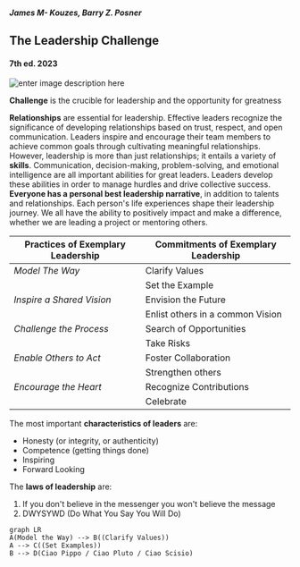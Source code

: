 ##### James M- Kouzes, Barry Z. Posner
## The Leadership Challenge 
#### 7th ed. 2023
![enter image description here](https://www.ibs.it/images/9781119736127_0_536_0_75.jpg)

**Challenge** is the crucible for leadership and the opportunity for greatness

**Relationships** are essential for leadership. Effective leaders recognize the significance of developing relationships based on trust, respect, and open communication. Leaders inspire and encourage their team members to achieve common goals through cultivating meaningful relationships. However, leadership is more than just relationships; it entails a variety of **skills**. Communication, decision-making, problem-solving, and emotional intelligence are all important abilities for great leaders. Leaders develop these abilities in order to manage hurdles and drive collective success. **Everyone has a personal best leadership narrative**, in addition to talents and relationships. Each person's life experiences shape their leadership journey. We all have the ability to positively impact and make a difference, whether we are leading a project or mentoring others.

|Practices of Exemplary Leadership|Commitments of Exemplary Leadership  |
|--|--|
| *Model The Way* |Clarify Values |
||Set the Example
| *Inspire a Shared Vision* | Envision the Future |
||Enlist others in a common Vision
| *Challenge the Process* | Search of Opportunities |
|| Take Risks|
| *Enable Others to Act*  | Foster Collaboration  |
|| Strengthen others|
| *Encourage the Heart* | Recognize Contributions  |
||Celebrate|

The most important **characteristics of leaders** are:
 - Honesty (or integrity, or authenticity) 
 - Competence (getting things
   done) 
 - Inspiring    
 - Forward Looking

The **laws of leadership** are:
 1. If you don't believe in the messenger you won't believe the message
 2. DWYSYWD (Do What You Say You Will Do)

```mermaid
graph LR
A(Model the Way) --> B((Clarify Values)) 
A --> C((Set Examples)) 
B --> D(Ciao Pippo / Ciao Pluto / Ciao Scisio)



